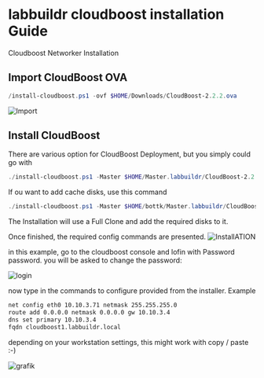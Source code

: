 # labbuildr cloudboost installation Guide

Cloudboost Networker Installation 

## Import CloudBoost OVA  
```Powershell
/install-cloudboost.ps1 -ovf $HOME/Downloads/CloudBoost-2.2.2.ova  
```
![Import](https://user-images.githubusercontent.com/8255007/33307618-72fad916-d417-11e7-8563-340616c2e9a1.png)  

## Install CloudBoost

There are various option for CloudBoost Deployment, but you simply could go with
```Powershell
./install-cloudboost.ps1 -Master $HOME/Master.labbuildr/CloudBoost-2.2.2
```

If ou want to add cache disks, use this command
```Powershell
./install-cloudboost.ps1 -Master $HOME/bottk/Master.labbuildr/CloudBoost-2.2.2 -Site_Cache_Disks 3 -Site_Cache_Disk_Size 200GB
```

The Installation will use a Full Clone and add the required disks to it.

Once finished, the required config commands are presented.
![InstallATION](https://user-images.githubusercontent.com/8255007/33308309-3a43a51e-d41a-11e7-89c8-1599ad5235e9.png)  

in this example, go to the cloudboost console and lofin with Password password.
you will be asked to change the password:

![login](https://user-images.githubusercontent.com/8255007/33313584-608163b8-d42b-11e7-9e24-5888addfd2f6.png)

now type in the commands to configure provided from the installer.
Example
```Bash
net config eth0 10.10.3.71 netmask 255.255.255.0
route add 0.0.0.0 netmask 0.0.0.0 gw 10.10.3.4
dns set primary 10.10.3.4
fqdn cloudboost1.labbuildr.local
```

depending on your workstation settings, this might work with copy / paste :-)

![grafik](https://user-images.githubusercontent.com/8255007/33314305-8518fd88-d42d-11e7-90d2-e2058ef4c1f3.png)

